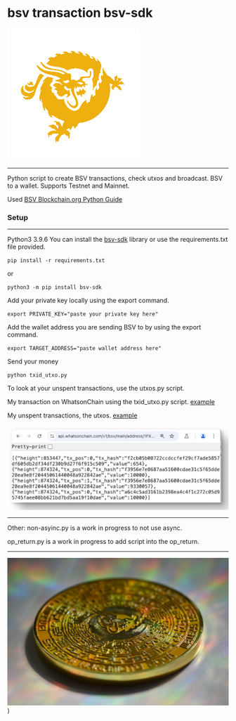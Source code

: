 # bsv transaction bsv-sdk

![bsv dragon](/docs/SV_dragon_cmyk.gif)
***
Python script to create BSV transactions, check utxos and broadcast. BSV to a wallet. Supports Testnet and Mainnet.

Used [BSV Blockchain.org Python Guide](https://docs.bsvblockchain.org/guides/sdks/py)


### Setup
***

Python3 3.9.6 You can install the [bsv-sdk](https://austecon.github.io/bitsv/guide/keys.html) library or use the requirements.txt file provided.

```
pip install -r requirements.txt
```
or 

```
python3 -m pip install bsv-sdk
```

Add your private key locally using the export command. 

```
export PRIVATE_KEY="paste your private key here"
```

Add the wallet address you are sending BSV to by using the export command. 

```
export TARGET_ADDRESS="paste wallet address here" 
```

Send your money

```
python txid_utxo.py
```

To look at your unspent transactions, use the utxos.py script.

My transaction on WhatsonChain using the txid_utxo.py script. [example](https://whatsonchain.com/tx/3ded06b71a4ff8cfdb44f37a2fec9b77d6bae2cf6507ad0d4985e0544e3d965e)

My unspent transactions, the utxos. [example](https://api.whatsonchain.com/v1/bsv/main/address/1PXxMeP14C1A73y8Lf8DNT2o5EWGftGDUV/unspent)


![utxos example](/docs/utxos_example.jpg)
***
Other: 
non-asyinc.py is a work in progress to not use async. 

op_return.py is a work in progress to add script into the op_return. 

***
![BSV Dragon](https://github.com/rachyrachyrach/bsv-transaction-bsv-sdk/blob/main/docs/dragon_rainbow_bsv_coin.JPG))
